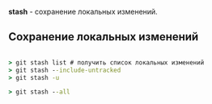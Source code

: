 **stash** - сохранение локальных изменений.
## Сохранение локальных изменений
```cmd
```
```cmd
> git stash list # получить список локальных изменений
> git stash --include-untracked
> git stash -u

> git stash --all
```
